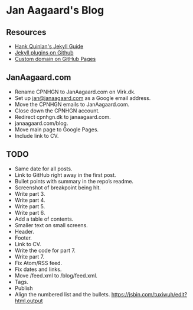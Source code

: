 # Jan Aagaard's Blog

## Resources

- [Hank Quinlan's Jekyll Guide](http://jmcglone.com/guides/github-pages/)
- [Jekyll plugins on Github](https://help.github.com/en/articles/configuring-jekyll-plugins)
- [Custom domain on GitHub Pages](https://help.github.com/en/articles/using-a-custom-domain-with-github-pages)

## JanAagaard.com

- Rename CPNHGN to JanAagaard.com on Virk.dk.
- Set up jan@janaagaard.com as a Google email address.
- Move the CPNHGN emails to JanAagaard.com.
- Close down the CPNHGN account.
- Redirect cpnhgn.dk to janaagaard.com.
- janaagaard.com/blog.
- Move main page to Google Pages.
- Include link to CV.

## TODO

- Same date for all posts.
- Link to GitHub right away in the first post.
- Bullet points with summary in the repo’s readme.
- Screenshot of breakpoint being hit.
- Write part 3.
- Write part 4.
- Write part 5.
- Write part 6.
- Add a table of contents.
- Smaller text on small screens.
- Header.
- Footer.
- Link to CV.
- Write the code for part 7.
- Write part 7.
- Fix Atom/RSS feed.
- Fix dates and links.
- Move /feed.xml to /blog/feed.xml.
- Tags.
- Publish
- Align the numbered list and the bullets. <https://jsbin.com/tuxiwuh/edit?html,output>
